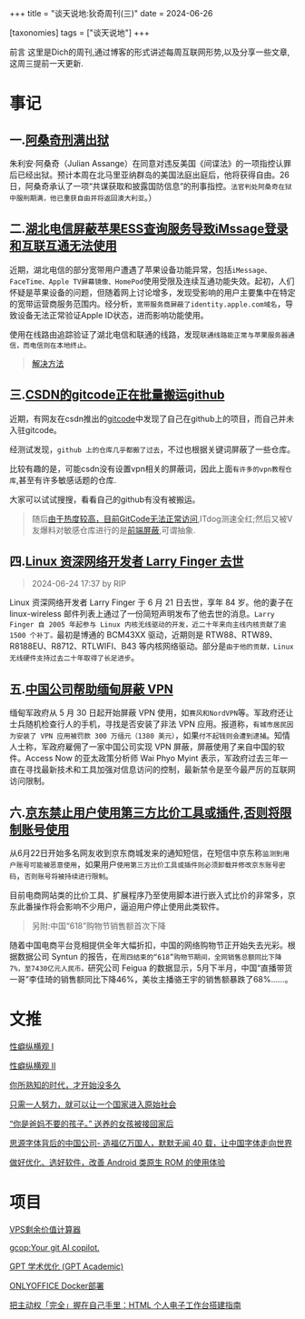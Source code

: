 +++
title = "谈天说地:狄奇周刊(三)"
date = 2024-06-26

[taxonomies]
tags = ["谈天说地"]
+++

前言 这里是Dich的周刊,通过博客的形式讲述每周互联网形势,以及分享一些文章,这周三提前一天更新.
<!-- more -->
# **事记**

## **一.[阿桑奇刑满出狱](https://newsapp.abc.net.au/newsapp//chinese/2024-06-26/peter-greste-prison-julian-assange-case-press-freedom-journalism/104025642)**
朱利安·阿桑奇（Julian Assange）在同意对违反美国《间谍法》的一项指控认罪后已经出狱。预计本周在北马里亚纳群岛的美国法庭出庭后，他将获得自由。26日，阿桑奇承认了一项“共谋获取和披露国防信息”的刑事指控。`法官判处阿桑奇在狱中服刑期满，他已重获自由并将返回澳大利亚`。）

## **二.[湖北电信屏蔽苹果ESS查询服务导致iMssage登录和互联互通无法使用](https://t.me/zaihuapd/25763)**

近期，湖北电信的部分宽带用户遭遇了苹果设备功能异常，包括`iMessage、FaceTime、Apple TV屏幕镜像、HomePod`使用受限及连续互通功能失效。起初，人们怀疑是苹果设备的问题，但随着网上讨论增多，发现受影响的用户主要集中在特定的宽带运营商服务范围内。经分析，`宽带服务商屏蔽了identity.apple.com域名`，导致设备无法正常验证Apple ID状态，进而影响功能使用。

使用在线路由追踪验证了湖北电信和联通的线路，发现`联通线路能正常与苹果服务器通信，而电信则在本地终止。`

> [解决方法](https://github.com/ifr0zen/DoH-for-iMessage-FaceTime?tab=readme-ov-file)


## **三.**[CSDN的gitcode正在批量搬运github](https://t.me/zaihuapd/25753)

近期，有网友在csdn推出的[gitcode](https://gitcode.com/404)中发现了自己在github上的项目，而自己并未入驻gitcode。

经测试发现，`github 上的仓库几乎都搬了过去`，不过也根据关键词屏蔽了一些仓库。

比较有趣的是，可能csdn没有设置vpn相关的屏蔽词，因此上面`有许多的vpn教程仓库`,甚至有许多敏感话题的仓库.

大家可以试试搜搜，看看自己的github有没有被搬运。

> 随后[由于热度较高，目前GitCode无法正常访问](https://t.me/zaihuapd/25757),ITdog测速全红;然后又被V友爆料对敏感仓库进行的是[前端屏蔽](https://v2ex.com/t/1052804),可谓抽象.


## **四.[Linux 资深网络开发者 Larry Finger 去世](https://www.phoronix.com/news/Larry-Finger-Linux-Wireless)**

> 2024-06-24 17:37 by RIP

Linux 资深网络开发者 Larry Finger 于 6 月 21 日去世，享年 84 岁。他的妻子在 linux-wireless 邮件列表上通过了一份简短声明发布了他去世的消息。`Larry Finger 自 2005 年起参与 Linux 内核无线驱动的开发，近二十年来向主线内核贡献了逾 1500 个补丁。`最初是博通的 BCM43XX 驱动，近期则是 RTW88、RTW89、R8188EU、R8712、RTLWIFI、B43 等内核网络驱动。部分是`由于他的贡献，Linux 无线硬件支持过去二十年取得了长足进步`。

## **五.[中国公司帮助缅甸屏蔽 VPN](https://www.techradar.com/pro/vpn/how-the-myanmar-vpn-ban-is-plunging-citizens-into-online-darkness)**

缅甸军政府从 5 月 30 日起开始屏蔽 VPN 使用，如`赛风和NordVPN`等。军政府还让士兵随机检查行人的手机，寻找是否安装了非法 VPN 应用。报道称，`有城市居民因为安装了 VPN 应用被罚款 300 万缅元（1380 美元）`，如果`付不起钱则会遭到逮捕`。知情人士称，军政府雇佣了一家中国公司实现 VPN 屏蔽，屏蔽使用了来自中国的软件。Access Now 的亚太政策分析师 Wai Phyo Myint 表示，军政府过去三年一直在寻找最新技术和工具加强对信息访问的控制，最新禁令是至今最严厉的互联网访问限制。


## **六.[京东禁止用户使用第三方比价工具或插件,否则将限制账号使用](https://www.landiannews.com/archives/104595.html)**

从6月22日开始多名网友收到京东商城发来的通知短信，在短信中京东称`监测到用户账号可能被恶意使用`，如果用户`使用第三方比价工具或插件则必须卸载并修改京东账号密码`，`否则账号将被持续进行限制`。

目前电商网站类的比价工具、扩展程序乃至使用脚本进行嵌入式比价的非常多，京东此番操作将会影响不少用户，逼迫用户停止使用此类软件。

> 另附:中国“618”购物节销售额首次下降

随着中国电商平台竞相提供全年大幅折扣，中国的网络购物节正开始失去光彩。根据数据公司 Syntun 的报告，在`周四结束的“618”购物节期间，全网销售总额同比下降7%，至7430亿元人民币。`研究公司 Feigua 的数据显示，5月下半月，中国“直播带货一哥”李佳琦的销售额同比下降46%，美妆主播骆王宇的销售额暴跌了68%……。


# **文推**

[性癖纵横观 I](https://onojyun.com/2024/06/21/%e6%80%a7%e7%99%96%e7%ba%b5%e6%a8%aa%e8%a7%82-i/)

[性癖纵横观 II](https://onojyun.com/2024/06/25/%E6%80%A7%E7%99%96%E7%BA%B5%E6%A8%AA%E8%A7%82-ii/)

[你所熟知的时代，才开始没多久](https://telegra.ph/%E4%BD%A0%E6%89%80%E7%86%9F%E7%9F%A5%E7%9A%84%E6%97%B6%E4%BB%A3%E6%89%8D%E5%BC%80%E5%A7%8B%E6%B2%A1%E5%A4%9A%E4%B9%85-06-25)


[只需一人努力，就可以让一个国家进入原始社会](https://chinadigitaltimes.net/chinese/709228.html)

[“你是爸妈不要的孩子。” 送养的女孩被接回家后](https://telegra.ph/%E4%BD%A0%E6%98%AF%E7%88%B8%E5%A6%88%E4%B8%8D%E8%A6%81%E7%9A%84%E5%AD%A9%E5%AD%90-%E9%80%81%E5%85%BB%E7%9A%84%E5%A5%B3%E5%AD%A9%E8%A2%AB%E6%8E%A5%E5%9B%9E%E5%AE%B6%E5%90%8E-06-26)

[思源字体背后的中国公司- 造福亿万国人，默默无闻 40 载，让中国字体走向世界](https://mp.weixin.qq.com/s/HEcx83sPV0dcTWj9yb5DuA)

[做好优化、选好软件，改善 Android 类原生 ROM 的使用体验](https://sspai.com/post/89282)




# **项目**

[VPS剩余价值计算器](https://github.com/xiangmingya/vps_valuation)


[gcop:Your git AI copilot.](https://github.com/Undertone0809/gcop)


[GPT 学术优化 (GPT Academic)](https://github.com/binary-husky/gpt_academic)


[ONLYOFFICE Docker部署](https://github.com/ONLYOFFICE/Docker-DocumentServer)


[把主动权「完全」握在自己手里：HTML 个人电子工作台搭建指南](https://sspai.com/post/89853)

